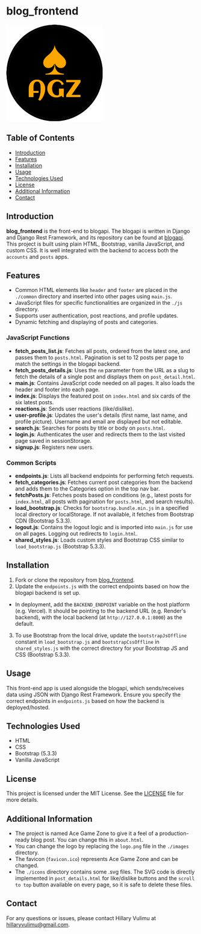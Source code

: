 # blog_frontend

![Project Logo](./images/logo.png)

## Table of Contents

- [Introduction](#introduction)
- [Features](#features)
- [Installation](#installation)
- [Usage](#usage)
- [Technologies Used](#technologies-used)
- [License](#license)
- [Additional Information](#additional-information)
- [Contact](#contact)

## Introduction

**blog_frontend** is the front-end to blogapi. The blogapi is written in Django and Django Rest Framework, and its repository can be found at [blogapi](https://github.com/hillaryvulimu/blogapi). This project is built using plain HTML, Bootstrap, vanilla JavaScript, and custom CSS. It is well integrated with the backend to access both the `accounts` and `posts` apps.

## Features

- Common HTML elements like `header` and `footer` are placed in the `./common` directory and inserted into other pages using `main.js`.
- JavaScript files for specific functionalities are organized in the `./js` directory.
- Supports user authentication, post reactions, and profile updates.
- Dynamic fetching and displaying of posts and categories.

### JavaScript Functions

- **fetch_posts_list.js**: Fetches all posts, ordered from the latest one, and passes them to `posts.html`. Pagination is set to 12 posts per page to match the settings in the blogapi backend.
- **fetch_posts_details.js**: Uses the `nm` parameter from the URL as a slug to fetch the details of a single post and displays them on `post_detail.html`.
- **main.js**: Contains JavaScript code needed on all pages. It also loads the header and footer into each page.
- **index.js**: Displays the featured post on `index.html` and six cards of the six latest posts.
- **reactions.js**: Sends user reactions (like/dislike).
- **user-profile.js**: Updates the user's details (first name, last name, and profile picture). Username and email are displayed but not editable.
- **search.js**: Searches for posts by title or body on `posts.html`.
- **login.js**: Authenticates the user and redirects them to the last visited page saved in sessionStorage.
- **signup.js**: Registers new users.

### Common Scripts

- **endpoints.js**: Lists all backend endpoints for performing fetch requests.
- **fetch_categories.js**: Fetches current post categories from the backend and adds them to the Categories option in the top nav bar.
- **fetchPosts.js**: Fetches posts based on conditions (e.g., latest posts for `index.html`, all posts with pagination for `posts.html`, and search results).
- **load_bootstrap.js**: Checks for `bootstrap.bundle.min.js` in a specified local directory or localStorage. If not available, it fetches from Bootstrap CDN (Bootstrap 5.3.3).
- **logout.js**: Contains the logout logic and is imported into `main.js` for use on all pages. Logging out redirects to `login.html`.
- **shared_styles.js**: Loads custom styles and Bootstrap CSS similar to `load_bootstrap.js` (Bootstrap 5.3.3).

## Installation

1. Fork or clone the repository from [blog_frontend](https://github.com/hillaryvulimu/blog_frontend).
2. Update the `endpoints.js` with the correct endpoints based on how the blogapi backend is set up.
 - In deployment, add the `BACKEND_ENDPOINT` variable on the host platform (e.g. Vercel). It should be pointing to the backend URL (e.g. Render's backend), with the local backend (at `http://127.0.0.1:8000`) as the default.
3. To use Bootstrap from the local drive, update the `bootstrapJsOffline` constant in `load_bootstrap.js` and `bootstrapCssOffline` in `shared_styles.js` with the correct directory for your Bootstrap JS and CSS (Bootstrap 5.3.3).

## Usage

This front-end app is used alongside the blogapi, which sends/receives data using JSON with Django Rest Framework. Ensure you specify the correct endpoints in `endpoints.js` based on how the backend is deployed/hosted.

## Technologies Used

- HTML
- CSS
- Bootstrap (5.3.3)
- Vanilla JavaScript

## License

This project is licensed under the MIT License. See the [LICENSE](./LICENSE) file for more details.

## Additional Information

- The project is named Ace Game Zone to give it a feel of a production-ready blog post. You can change this in `about.html`.
- You can change the logo by replacing the `logo.png` file in the `./images` directory.
- The favicon (`favicon.ico`) represents Ace Game Zone and can be changed.
- The `./icons` directory contains some .svg files. The SVG code is directly implemented in `post_details.html` for like/dislike buttons and the `scroll to top` button available on every page, so it is safe to delete these files.

## Contact

For any questions or issues, please contact Hillary Vulimu at hillaryvulimu@gmail.com.

